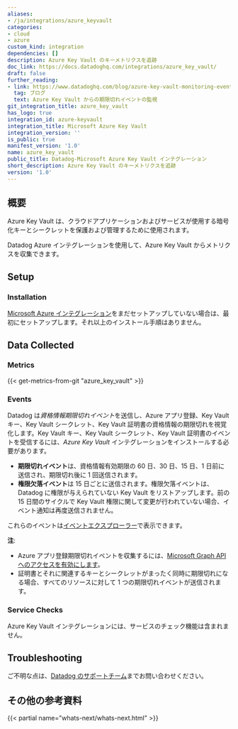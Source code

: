 ```yaml
---
aliases:
- /ja/integrations/azure_keyvault
categories:
- cloud
- azure
custom_kind: integration
dependencies: []
description: Azure Key Vault のキーメトリクスを追跡
doc_link: https://docs.datadoghq.com/integrations/azure_key_vault/
draft: false
further_reading:
- link: https://www.datadoghq.com/blog/azure-key-vault-monitoring-events/
  tag: ブログ
  text: Azure Key Vault からの期限切れイベントの監視
git_integration_title: azure_key_vault
has_logo: true
integration_id: azure-keyvault
integration_title: Microsoft Azure Key Vault
integration_version: ''
is_public: true
manifest_version: '1.0'
name: azure_key_vault
public_title: Datadog-Microsoft Azure Key Vault インテグレーション
short_description: Azure Key Vault のキーメトリクスを追跡
version: '1.0'
---
```


<!--  SOURCED FROM https://github.com/DataDog/dogweb -->
## 概要

Azure Key Vault は、クラウドアプリケーションおよびサービスが使用する暗号化キーとシークレットを保護および管理するために使用されます。

Datadog Azure インテグレーションを使用して、Azure Key Vault からメトリクスを収集できます。

## Setup

### Installation

[Microsoft Azure インテグレーション][1]をまだセットアップしていない場合は、最初にセットアップします。それ以上のインストール手順はありません。

## Data Collected

### Metrics
{{< get-metrics-from-git "azure_key_vault" >}}


### Events

Datadog は*資格情報期限切れイベント*を送信し、Azure アプリ登録、Key Vault キー、Key Vault シークレット、Key Vault 証明書の資格情報の期限切れを視覚化します。Key Vault キー、Key Vault シークレット、Key Vault 証明書のイベントを受信するには、*Azure Key Vault* インテグレーションをインストールする必要があります。

- **期限切れイベント**は、資格情報有効期限の 60 日、30 日、15 日、1 日前に送信され、期限切れ後に 1 回送信されます。
- **権限欠落イベント**は 15 日ごとに送信されます。権限欠落イベントは、Datadog に権限が与えられていない Key Vault をリストアップします。前の 15 日間のサイクルで Key Vault 権限に関して変更が行われていない場合、イベント通知は再度送信されません。

これらのイベントは[イベントエクスプローラー][3]で表示できます。

**注**: 

- Azure アプリ登録期限切れイベントを収集するには、[Microsoft Graph API へのアクセスを有効にします][4]。
- 証明書とそれに関連するキーとシークレットがまったく同時に期限切れになる場合、すべてのリソースに対して 1 つの期限切れイベントが送信されます。

### Service Checks

Azure Key Vault インテグレーションには、サービスのチェック機能は含まれません。

## Troubleshooting

ご不明な点は、[Datadog のサポートチーム][5]までお問い合わせください。

## その他の参考資料

{{< partial name="whats-next/whats-next.html" >}}

[1]: https://docs.datadoghq.com/ja/integrations/azure/
[2]: https://github.com/DataDog/dogweb/blob/prod/integration/azure_key_vault/azure_key_vault_metadata.csv
[3]: https://app.datadoghq.com/event/explorer?query=status%3Awarn%20source%3Aazure
[4]: https://docs.datadoghq.com/ja/integrations/guide/azure-graph-api-permissions/
[5]: https://docs.datadoghq.com/ja/help/